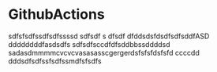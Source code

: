 # GithubActions
 
 sdfsfsdfssdfsdfssssd
sdfsdf s dfsdf dfddsdsfdsdfsdfsddfASD
ddddddddfasdsdfs
sdfsdfsccdfdfsddbbssddddsd
sadasdmmmmcvcvcvasasasscgergerdsfsfsfdsfsfd
ccccdd
dddsdfsdfssfsdfssmdfsfsdfs
